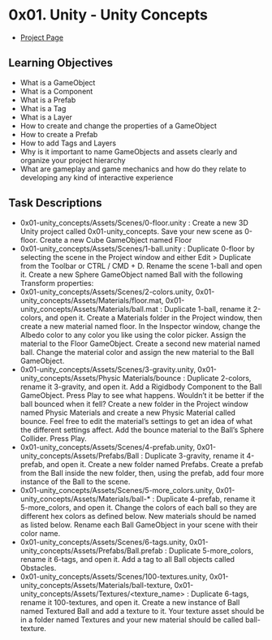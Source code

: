 # 0x01. Unity - Unity Concepts
- [Project Page](https://intranet.hbtn.io/projects/399)

## Learning Objectives
- What is a GameObject
- What is a Component
- What is a Prefab
- What is a Tag
- What is a Layer
- How to create and change the properties of a GameObject
- How to create a Prefab
- How to add Tags and Layers
- Why is it important to name GameObjects and assets clearly and organize your project hierarchy
- What are gameplay and game mechanics and how do they relate to developing any kind of interactive experience

## Task Descriptions
- 0x01-unity_concepts/Assets/Scenes/0-floor.unity : Create a new 3D Unity project called 0x01-unity_concepts. Save your new scene as 0-floor. Create a new Cube GameObject named Floor
- 0x01-unity_concepts/Assets/Scenes/1-ball.unity : Duplicate 0-floor by selecting the scene in the Project window and either Edit > Duplicate from the Toolbar or CTRL / CMD + D. Rename the scene 1-ball and open it. Create a new Sphere GameObject named Ball with the following Transform properties:
- 0x01-unity_concepts/Assets/Scenes/2-colors.unity, 0x01-unity_concepts/Assets/Materials/floor.mat, 0x01-unity_concepts/Assets/Materials/ball.mat : Duplicate 1-ball, rename it 2-colors, and open it. Create a Materials folder in the Project window, then create a new material named floor. In the Inspector window, change the Albedo color to any color you like using the color picker. Assign the material to the Floor GameObject. Create a second new material named ball. Change the material color and assign the new material to the Ball GameObject.
- 0x01-unity_concepts/Assets/Scenes/3-gravity.unity, 0x01-unity_concepts/Assets/Physic Materials/bounce : Duplicate 2-colors, rename it 3-gravity, and open it. Add a Rigidbody Component to the Ball GameObject. Press Play to see what happens. Wouldn’t it be better if the ball bounced when it fell? Create a new folder in the Project window named Physic Materials and create a new Physic Material called bounce. Feel free to edit the material’s settings to get an idea of what the different settings affect. Add the bounce material to the Ball’s Sphere Collider. Press Play.
- 0x01-unity_concepts/Assets/Scenes/4-prefab.unity, 0x01-unity_concepts/Assets/Prefabs/Ball : Duplicate 3-gravity, rename it 4-prefab, and open it. Create a new folder named Prefabs. Create a prefab from the Ball inside the new folder, then, using the prefab, add four more instance of the Ball to the scene.
- 0x01-unity_concepts/Assets/Scenes/5-more_colors.unity, 0x01-unity_concepts/Assets/Materials/ball-* : Duplicate 4-prefab, rename it 5-more_colors, and open it. Change the colors of each ball so they are different hex colors as defined below. New materials should be named as listed below. Rename each Ball GameObject in your scene with their color name.
- 0x01-unity_concepts/Assets/Scenes/6-tags.unity, 0x01-unity_concepts/Assets/Prefabs/Ball.prefab : Duplicate 5-more_colors, rename it 6-tags, and open it. Add a tag to all Ball objects called Obstacles.
- 0x01-unity_concepts/Assets/Scenes/100-textures.unity, 0x01-unity_concepts/Assets/Materials/ball-texture, 0x01-unity_concepts/Assets/Textures/<texture_name> : Duplicate 6-tags, rename it 100-textures, and open it. Create a new instance of Ball named Textured Ball and add a texture to it. Your texture asset should be in a folder named Textures and your new material should be called ball-texture.

